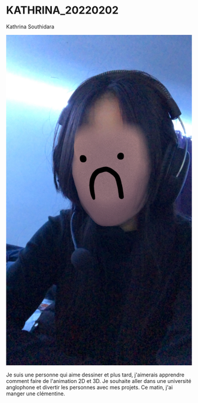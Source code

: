 # KATHRINA_20220202

Kathrina Southidara

![image](photo/kathrinasouthidara.jpeg)

Je suis une personne qui aime dessiner et plus tard, j'aimerais apprendre comment faire de l'animation 2D et 3D.
Je souhaite aller dans une université anglophone et divertir les personnes avec mes projets.
Ce matin, j'ai manger une clémentine.
